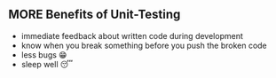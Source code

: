 ##  MORE Benefits of Unit-Testing

* immediate feedback about written code during development
* know when you break something before you push the broken code
* less bugs 😁
* sleep well 😴
